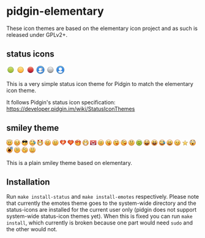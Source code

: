 # pidgin-elementary

These icon themes are based on the elementary icon project and as such is released under GPLv2+.

## status icons ##
![alt text](status-icons/purple/status-icon/22/available.png)
![alt text](status-icons/purple/status-icon/22/away.png)
![alt text](status-icons/purple/status-icon/22/busy.png)
![alt text](status-icons/purple/status-icon/22/chat.png)
![alt text](status-icons/purple/status-icon/22/offline.png)
![alt text](status-icons/purple/status-icon/22/person.png)

This is a very simple status icon theme for Pidgin to match the elementary icon theme.

It follows Pidgin's status icon specification: https://developer.pidgin.im/wiki/StatusIconThemes

## smiley theme ##
![alt text](emotes/elementary/face-angel.png)
![alt text](emotes/elementary/face-angry.png)
![alt text](emotes/elementary/face-cool.png)
![alt text](emotes/elementary/face-crying.png)
![alt text](emotes/elementary/face-devilish.png)
![alt text](emotes/elementary/face-embarrassed.png)
![alt text](emotes/elementary/face-happy.png)
![alt text](emotes/elementary/face-heart-broken.png)
![alt text](emotes/elementary/face-heart.png)
![alt text](emotes/elementary/face-kiss.png)
![alt text](emotes/elementary/face-laugh.png)
![alt text](emotes/elementary/face-mail.png)
![alt text](emotes/elementary/face-plain.png)
![alt text](emotes/elementary/face-raspberry.png)
![alt text](emotes/elementary/face-raspberry-squint.png)
![alt text](emotes/elementary/face-raspberry-wink.png)
![alt text](emotes/elementary/face-sad.png)
![alt text](emotes/elementary/face-sick.png)
![alt text](emotes/elementary/face-smile-big.png)
![alt text](emotes/elementary/face-smile-big-squint.png)
![alt text](emotes/elementary/face-smile-crying.png)
![alt text](emotes/elementary/face-smile.png)
![alt text](emotes/elementary/face-smirk.png)
![alt text](emotes/elementary/face-star.png)
![alt text](emotes/elementary/face-surprise.png)
![alt text](emotes/elementary/face-tired.png)
![alt text](emotes/elementary/face-uncertain.png)
![alt text](emotes/elementary/face-wink.png)
![alt text](emotes/elementary/face-worried.png)

This is a plain smiley theme based on elementary.

## Installation ##

Run `make install-status` and `make install-emotes` respectively.
Please note that currently the emotes theme goes to the system-wide directory and
the status-icons are installed for the current user only (pidgin does not support
system-wide status-icon themes yet).
When this is fixed you can run `make install`, which currently is broken because
one part would need `sudo` and the other would not.
